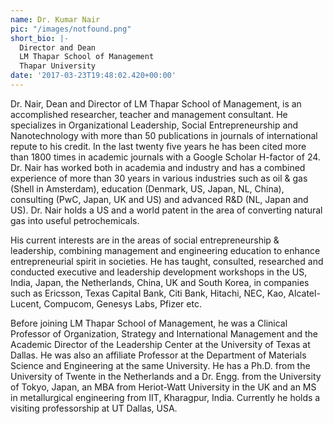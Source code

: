 ```yaml
---
name: Dr. Kumar Nair
pic: "/images/notfound.png"
short_bio: |-
  Director and Dean
  LM Thapar School of Management
  Thapar University
date: '2017-03-23T19:48:02.420+00:00'
---
```

Dr. Nair, Dean and Director of LM Thapar School of Management, is an accomplished researcher, teacher and management consultant. He specializes in Organizational Leadership, Social Entrepreneurship and Nanotechnology with more than 50 publications in journals of international repute to his credit. In the last twenty five years he has been cited more than 1800 times in academic journals with a Google Scholar H-factor of 24. Dr. Nair has worked both in academia and industry and has a combined experience of more than 30 years in various industries such as oil & gas (Shell in Amsterdam), education (Denmark, US, Japan, NL, China), consulting (PwC, Japan, UK and US) and advanced R&D (NL, Japan and US). Dr. Nair holds a US and a world patent in the area of converting natural gas into useful petrochemicals.

His current interests are in the areas of social entrepreneurship & leadership, combining management and engineering education to enhance entrepreneurial spirit in societies. He has taught, consulted, researched and conducted executive and leadership development workshops in the US, India, Japan, the Netherlands, China, UK and South Korea, in companies such as Ericsson, Texas Capital Bank, Citi Bank, Hitachi, NEC, Kao, Alcatel-Lucent, Compucom, Genesys Labs, Pfizer etc.

Before joining LM Thapar School of Management, he was a Clinical Professor of Organization, Strategy and International Management and the Academic Director of the Leadership Center at the University of Texas at Dallas. He was also an affiliate Professor at the Department of Materials Science and Engineering at the same University. He has a Ph.D. from the University of Twente in the Netherlands and a Dr. Engg. from the University of Tokyo, Japan, an MBA from Heriot-Watt University in the UK and an MS in metallurgical engineering from IIT, Kharagpur, India. Currently he holds a visiting professorship at UT Dallas, USA.
